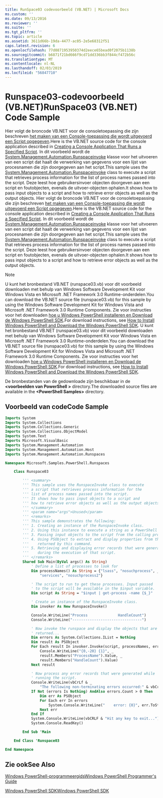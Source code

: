 ```yaml
---
title: RunSpace03 codevoorbeeld (VB.NET) | Microsoft Docs
ms.custom: ''
ms.date: 09/13/2016
ms.reviewer: ''
ms.suite: ''
ms.tgt_pltfrm: ''
ms.topic: article
ms.assetid: 3611d66b-19da-4477-ac05-2e5e68312f51
caps.latest.revision: 6
ms.openlocfilehash: 77d0871953950374d2eece65bead0f2075b1138b
ms.sourcegitcommit: b6871f21bd666f9cd71dd336bb3f844cf472b56c
ms.translationtype: MT
ms.contentlocale: nl-NL
ms.lasthandoff: 02/03/2019
ms.locfileid: "56847710"
---
```

# <a name="runspace03-vbnet-code-sample"></a><span data-ttu-id="44d0a-102">Runspace03-codevoorbeeld (VB.NET)</span><span class="sxs-lookup"><span data-stu-id="44d0a-102">RunSpace03 (VB.NET) Code Sample</span></span>

<span data-ttu-id="44d0a-103">Hier volgt de broncode VB.NET voor de consoletoepassing die zijn beschreven [het maken van een Console-toepassing die wordt uitgevoerd een Script opgegeven](http://msdn.microsoft.com/en-us/a93e6006-36db-4bcc-b9da-c5bebf4ffd68).</span><span class="sxs-lookup"><span data-stu-id="44d0a-103">Here is the VB.NET source code for the console application described in [Creating a Console Application That Runs a Specified Script](http://msdn.microsoft.com/en-us/a93e6006-36db-4bcc-b9da-c5bebf4ffd68).</span></span> <span data-ttu-id="44d0a-104">In dit voorbeeld wordt de [System.Management.Automation.Runspaceinvoke](/dotnet/api/System.Management.Automation.RunspaceInvoke) klasse voor het uitvoeren van een script dat haalt de verwerking van gegevens voor een lijst van procesnamen die zijn doorgegeven aan het script.</span><span class="sxs-lookup"><span data-stu-id="44d0a-104">This sample uses the [System.Management.Automation.Runspaceinvoke](/dotnet/api/System.Management.Automation.RunspaceInvoke) class to execute a script that retrieves process information for the list of process names passed into the script.</span></span> <span data-ttu-id="44d0a-105">Deze leest hoe gebruikersinvoer objecten doorgeven aan een script en foutobjecten, evenals de uitvoer-objecten ophalen.</span><span class="sxs-lookup"><span data-stu-id="44d0a-105">It shows how to pass input objects to a script and how to retrieve error objects as well as the output objects.</span></span>
<span data-ttu-id="44d0a-106">Hier volgt de broncode VB.NET voor de consoletoepassing die zijn beschreven [het maken van een Console-toepassing die wordt uitgevoerd een Script opgegeven](http://msdn.microsoft.com/en-us/a93e6006-36db-4bcc-b9da-c5bebf4ffd68).</span><span class="sxs-lookup"><span data-stu-id="44d0a-106">Here is the VB.NET source code for the console application described in [Creating a Console Application That Runs a Specified Script](http://msdn.microsoft.com/en-us/a93e6006-36db-4bcc-b9da-c5bebf4ffd68).</span></span> <span data-ttu-id="44d0a-107">In dit voorbeeld wordt de [System.Management.Automation.Runspaceinvoke](/dotnet/api/System.Management.Automation.RunspaceInvoke) klasse voor het uitvoeren van een script dat haalt de verwerking van gegevens voor een lijst van procesnamen die zijn doorgegeven aan het script.</span><span class="sxs-lookup"><span data-stu-id="44d0a-107">This sample uses the [System.Management.Automation.Runspaceinvoke](/dotnet/api/System.Management.Automation.RunspaceInvoke) class to execute a script that retrieves process information for the list of process names passed into the script.</span></span> <span data-ttu-id="44d0a-108">Deze leest hoe gebruikersinvoer objecten doorgeven aan een script en foutobjecten, evenals de uitvoer-objecten ophalen.</span><span class="sxs-lookup"><span data-stu-id="44d0a-108">It shows how to pass input objects to a script and how to retrieve error objects as well as the output objects.</span></span>

> [!NOTE]
> <span data-ttu-id="44d0a-109">U kunt het bronbestand VB.NET (runspace03.vb) voor dit voorbeeld downloaden met behulp van Windows Software Development Kit voor Windows Vista en Microsoft .NET Framework 3.0 Runtime-onderdelen.</span><span class="sxs-lookup"><span data-stu-id="44d0a-109">You can download the VB.NET source file (runspace03.vb) for this sample by using the Windows Software Development Kit for Windows Vista and Microsoft .NET Framework 3.0 Runtime Components.</span></span> <span data-ttu-id="44d0a-110">Zie voor instructies voor het downloaden [hoe u Windows PowerShell installeren en Download de Windows PowerShell SDK](/powershell/developer/installing-the-windows-powershell-sdk).</span><span class="sxs-lookup"><span data-stu-id="44d0a-110">For download instructions, see [How to Install Windows PowerShell and Download the Windows PowerShell SDK](/powershell/developer/installing-the-windows-powershell-sdk).</span></span>
> <span data-ttu-id="44d0a-111">U kunt het bronbestand VB.NET (runspace03.vb) voor dit voorbeeld downloaden met behulp van Windows Software Development Kit voor Windows Vista en Microsoft .NET Framework 3.0 Runtime-onderdelen.</span><span class="sxs-lookup"><span data-stu-id="44d0a-111">You can download the VB.NET source file (runspace03.vb) for this sample by using the Windows Software Development Kit for Windows Vista and Microsoft .NET Framework 3.0 Runtime Components.</span></span> <span data-ttu-id="44d0a-112">Zie voor instructies voor het downloaden [hoe u Windows PowerShell installeren en Download de Windows PowerShell SDK](/powershell/developer/installing-the-windows-powershell-sdk).</span><span class="sxs-lookup"><span data-stu-id="44d0a-112">For download instructions, see [How to Install Windows PowerShell and Download the Windows PowerShell SDK](/powershell/developer/installing-the-windows-powershell-sdk).</span></span>
>
> <span data-ttu-id="44d0a-113">De bronbestanden van de gedownloade zijn beschikbaar in de  **\<voorbeelden van PowerShell >** directory.</span><span class="sxs-lookup"><span data-stu-id="44d0a-113">The downloaded source files are available in the **\<PowerShell Samples>** directory.</span></span>

## <a name="code-sample"></a><span data-ttu-id="44d0a-114">Voorbeeld van code</span><span class="sxs-lookup"><span data-stu-id="44d0a-114">Code Sample</span></span>

```vb
Imports System
Imports System.Collections
Imports System.Collections.Generic
Imports System.Collections.ObjectModel
Imports System.Text
Imports Microsoft.VisualBasic
Imports System.Management.Automation
Imports System.Management.Automation.Host
Imports System.Management.Automation.Runspaces

Namespace Microsoft.Samples.PowerShell.Runspaces

    Class Runspace03

        ''' <summary>
        ''' This sample uses the RunspaceInvoke class to execute
        ''' a script that retrieves process information for the
        ''' list of process names passed into the script.
        ''' It shows how to pass input objects to a script and
        ''' how to retrieve error objects as well as the output objects.
        ''' </summary>
        ''' <param name="args">Unused</param>
        ''' <remarks>
        ''' This sample demonstrates the following:
        ''' 1. Creating an instance of the RunspaceInvoke class.
        ''' 2. Using this instance to execute a string as a PowerShell script.
        ''' 3. Passing input objects to the script from the calling program.
        ''' 4. Using PSObject to extract and display properties from the objects
        '''    returned by this command.
        ''' 5. Retrieving and displaying error records that were generated
        '''    during the execution of that script.
        ''' </remarks>
        Shared Sub Main(ByVal args() As String)
            ' Define a list of processes to look for
            Dim processNames() As String = {"lsass", "nosuchprocess", _
                "services", "nosuchprocess2"}

            ' The script to run to get these processes. Input passed
            ' to the script will be available in the $input variable.
            Dim script As String = "$input | get-process -name {$_}"

            ' Create an instance of the RunspaceInvoke class.
            Dim invoker As New RunspaceInvoke()

            Console.WriteLine("Process              HandleCount")
            Console.WriteLine("--------------------------------")

            ' Now invoke the runspace and display the objects that are
            ' returned...
            Dim errors As System.Collections.IList = Nothing
            Dim result As PSObject
            For Each result In invoker.Invoke(script, processNames, errors)
                Console.WriteLine("{0,-20} {1}", _
                result.Members("ProcessName").Value, _
                result.Members("HandleCount").Value)
            Next result

            ' Now process any error records that were generated while
            ' running the script.
            Console.WriteLine(vbCrLf & _
                "The following non-terminating errors occurred:" & vbCrLf)
            If Not (errors Is Nothing) AndAlso errors.Count > 0 Then
                Dim err As PSObject
                For Each err In errors
                    System.Console.WriteLine("    error: {0}", err.ToString())
                Next err
            End If
            System.Console.WriteLine(vbCRLF & "Hit any key to exit...")
            System.Console.ReadKey()

        End Sub 'Main

    End Class 'Runspace03

End Namespace
```

<!-- TODO!!!: [!code-csharp[Runspace03.vb](../../powershell-sdk-samples/SDK-2.0/vb/Runspace01/Runspace03.vb#L09-L83 "Runspace03.vb")] -->

## <a name="see-also"></a><span data-ttu-id="44d0a-115">Zie ook</span><span class="sxs-lookup"><span data-stu-id="44d0a-115">See Also</span></span>

[<span data-ttu-id="44d0a-116">Windows PowerShell-programmeergids</span><span class="sxs-lookup"><span data-stu-id="44d0a-116">Windows PowerShell Programmer's Guide</span></span>](./windows-powershell-programmer-s-guide.md)

[<span data-ttu-id="44d0a-117">Windows PowerShell SDK</span><span class="sxs-lookup"><span data-stu-id="44d0a-117">Windows PowerShell SDK</span></span>](../windows-powershell-reference.md)